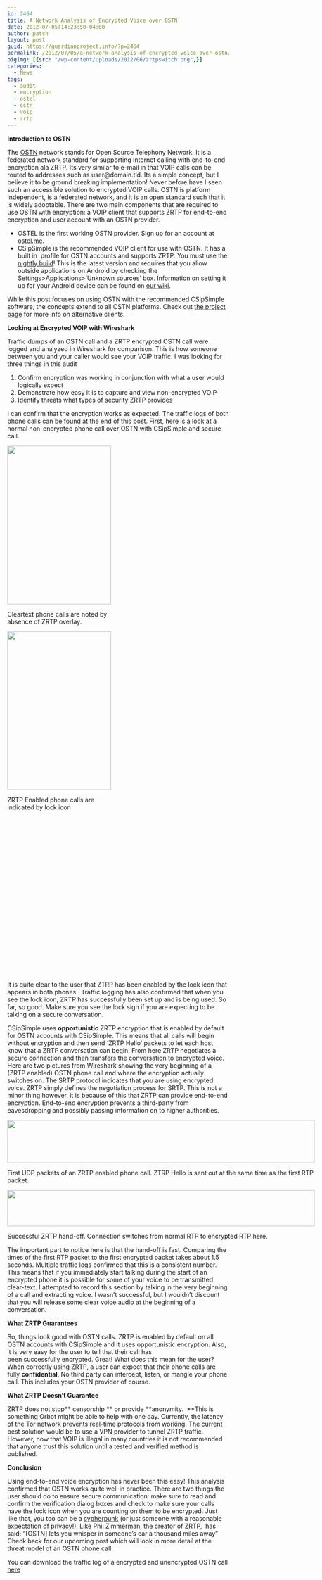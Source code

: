 ```yaml
---
id: 2464
title: A Network Analysis of Encrypted Voice over OSTN
date: 2012-07-05T14:23:50-04:00
author: patch
layout: post
guid: https://guardianproject.info/?p=2464
permalink: /2012/07/05/a-network-analysis-of-encrypted-voice-over-ostn/
bigimg: [{src: "/wp-content/uploads/2012/06/zrtpswitch.png",}]
categories:
  - News
tags:
  - audit
  - encryption
  - ostel
  - ostn
  - voip
  - zrtp
---
```

**Introduction to OSTN**

The [OSTN](https://guardianproject.info/wiki/OSTN) network stands for Open Source Telephony Network. It is a federated network standard for supporting Internet calling with end-to-end encryption ala ZRTP. Its very similar to e-mail in that VOIP calls can be routed to addresses such as &#x75;&#x73;&#x65;&#x72;@doma&#x69;&#x6e;&#x2e;&#x74;ld. Its a simple concept, but I believe it to be ground breaking implementation! Never before have I seen such an accessible solution to encrypted VOIP calls. OSTN is platform independent, is a federated network, and it is an open standard such that it is widely adoptable. There are two main components that are required to use OSTN with encryption: a VOIP client that supports ZRTP for end-to-end encryption and user account with an OSTN provider.

  * OSTEL is the first working OSTN provider. Sign up for an account at [ostel.me](https://ostel.me/ "ostel.me").
  * CSipSimple is the recommended VOIP client for use with OSTN. It has a built in  profile for OSTN accounts and supports ZRTP. You must use the [nightly build](http://nightlies.csipsimple.com/trunk/)! This is the latest version and requires that you allow outside applications on Android by checking the Settings>Applications>’Unknown sources’ box. Information on setting it up for your Android device can be found on [our wiki](https://guardianproject.info/wiki/Ostel "our wiki").

While this post focuses on using OSTN with the recommended CSipSimple software, the concepts extend to all OSTN platforms. Check out [the project page](https://guardianproject.info/wiki/OSTN) for more info on alternative clients.

**Looking at Encrypted VOIP with Wireshark**

Traffic dumps of an OSTN call and a ZRTP encrypted OSTN call were logged and analyzed in Wireshark for comparison. This is how someone between you and your caller would see your VOIP traffic. I was looking for three things in this audit

  1. Confirm encryption was working in conjunction with what a user would logically expect
  2. Demonstrate how easy it is to capture and view non-encrypted VOIP
  3. Identify threats what types of security ZRTP provides

I can confirm that the encryption works as expected. The traffic logs of both phone calls can be found at the end of this post. First, here is a look at a normal non-encrypted phone call over OSTN with CSipSimple and secure call.

<div id="attachment_2466" style="width: 246px" class="wp-caption alignleft">
  <a href="https://guardianproject.info/wp-content/uploads/2012/06/uncrypt.png"><img aria-describedby="caption-attachment-2466" class=" wp-image-2466" title="Non-secure VOIP" src="https://guardianproject.info/wp-content/uploads/2012/06/uncrypt.png" alt="" width="236" height="360" /></a>
  
  <p id="caption-attachment-2466" class="wp-caption-text">
    Cleartext phone calls are noted by absence of ZRTP overlay.
  </p>
</div>

<div id="attachment_2467" style="width: 246px" class="wp-caption alignright">
  <a href="https://guardianproject.info/wp-content/uploads/2012/06/ostncall-encrypted.png"><img aria-describedby="caption-attachment-2467" class=" wp-image-2467" title="Secure VOIP" src="https://guardianproject.info/wp-content/uploads/2012/06/ostncall-encrypted.png" alt="" width="236" height="360" /></a>
  
  <p id="caption-attachment-2467" class="wp-caption-text">
    ZRTP Enabled phone calls are indicated by lock icon
  </p>
</div>

 

 

 

 

 

 

 

 

 

 

 

 

It is quite clear to the user that ZTRP has been enabled by the lock icon that appears in both phones.  Traffic logging has also confirmed that when you see the lock icon, ZRTP has successfully been set up and is being used. So far, so good. Make sure you see the lock sign if you are expecting to be talking on a secure conversation.

CSipSimple uses **opportunistic** ZRTP encryption that is enabled by default for OSTN accounts with CSipSimple. This means that all calls will begin without encryption and then send ‘ZRTP Hello’ packets to let each host know that a ZRTP conversation can begin. From here ZRTP negotiates a secure connection and then transfers the conversation to encrypted voice. Here are two pictures from Wireshark showing the very beginning of a (ZRTP enabled) OSTN phone call and where the encryption actually switches on. The SRTP protocol indicates that you are using encrypted voice. ZRTP simply defines the negotiation process for SRTP. This is not a minor thing however, it is because of this that ZRTP can provide end-to-end encryption. End-to-end encryption prevents a third-party from eavesdropping and possibly passing information on to higher authorities.

<div id="attachment_2474" style="width: 709px" class="wp-caption alignnone">
  <a href="https://guardianproject.info/wp-content/uploads/2012/06/zrtpstart.png"><img aria-describedby="caption-attachment-2474" class="size-full wp-image-2474 " title="zrtpstart" src="https://guardianproject.info/wp-content/uploads/2012/06/zrtpstart.png" alt="" width="699" height="97" srcset="https://guardianproject.info/wp-content/uploads/2012/06/zrtpstart.png 699w, https://guardianproject.info/wp-content/uploads/2012/06/zrtpstart-300x41.png 300w" sizes="(max-width: 699px) 100vw, 699px" /></a>
  
  <p id="caption-attachment-2474" class="wp-caption-text">
    First UDP packets of an ZRTP enabled phone call. ZTRP Hello is sent out at the same time as the first RTP packet.
  </p>
</div>

<div id="attachment_2475" style="width: 709px" class="wp-caption alignnone">
  <a href="https://guardianproject.info/wp-content/uploads/2012/06/zrtpswitch.png"><img aria-describedby="caption-attachment-2475" class="size-full wp-image-2475 " title="zrtpswitch" src="https://guardianproject.info/wp-content/uploads/2012/06/zrtpswitch.png" alt="" width="699" height="82" srcset="https://guardianproject.info/wp-content/uploads/2012/06/zrtpswitch.png 699w, https://guardianproject.info/wp-content/uploads/2012/06/zrtpswitch-300x35.png 300w" sizes="(max-width: 699px) 100vw, 699px" /></a>
  
  <p id="caption-attachment-2475" class="wp-caption-text">
    Successful ZRTP hand-off. Connection switches from normal RTP to encrypted RTP here.
  </p>
</div>

The important part to notice here is that the hand-off is fast. Comparing the times of the first RTP packet to the first encrypted packet takes about 1.5 seconds. Multiple traffic logs confirmed that this is a consistent number. This means that if you immediately start talking during the start of an encrypted phone it is possible for some of your voice to be transmitted clear-text. I attempted to record this section by talking in the very beginning of a call and extracting voice. I wasn’t successful, but I wouldn’t discount that you will release some clear voice audio at the beginning of a conversation.

**What ZRTP Guarantees**

So, things look good with OSTN calls. ZRTP is enabled by default on all OSTN accounts with CSipSimple and it uses opportunistic encryption. Also, it is very easy for the user to tell that their call has been successfully encrypted. Great! What does this mean for the user? When correctly using ZRTP, a user can expect that their phone calls are fully **confidential**. No third party can intercept, listen, or mangle your phone call. This includes your OSTN provider of course.

**What ZRTP Doesn’t Guarantee**

ZRTP does not stop** censorship ** or provide **anonymity.  **This is something Orbot might be able to help with one day. Currently, the latency of the Tor network prevents real-time protocols from working. The current best solution would be to use a VPN provider to tunnel ZRTP traffic. However, now that VOIP is illegal in many countries it is not recommended that anyone trust this solution until a tested and verified method is published.

**Conclusion**

Using end-to-end voice encryption has never been this easy! This analysis confirmed that OSTN works quite well in practice. There are two things the user should do to ensure secure communication: make sure to read and confirm the verification dialog boxes and check to make sure your calls have the lock icon when you are counting on them to be encrypted. Just like that, you too can be a [cypherpunk](https://en.wikipedia.org/wiki/Cypherpunk) (or just someone with a reasonable expectation of privacy!). Like Phil Zimmerman, the creator of ZRTP,  has said: “[OSTN] lets you whisper in someone’s ear a thousand miles away” Check back for our upcoming post which will look in more detail at the threat model of an OSTN phone call.

You can download the traffic log of a encrypted and unencrypted OSTN call [here](https://guardianproject.info/wp-content/uploads/2012/07/ostnlogs.zip)